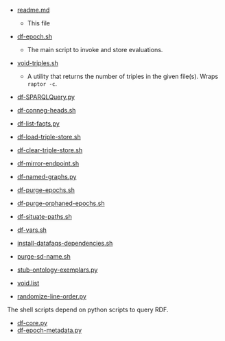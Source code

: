 * [readme.md](https://github.com/timrdf/DataFAQs/blob/master/bin/readme.md)
    * This file

* [df-epoch.sh](https://github.com/timrdf/DataFAQs/blob/master/bin/df-epoch.sh)
    * The main script to invoke and store evaluations.

* [void-triples.sh](https://github.com/timrdf/DataFAQs/blob/master/bin/void-triples.sh)
    * A utility that returns the number of triples in the given file(s). Wraps `raptor -c`.
  
 
* [df-SPARQLQuery.py](https://github.com/timrdf/DataFAQs/blob/master/bin/df-SPARQLQuery.py)

* [df-conneg-heads.sh](https://github.com/timrdf/DataFAQs/blob/master/bin/df-conneg-heads.sh)


* [df-list-faqts.py](https://github.com/timrdf/DataFAQs/blob/master/bin/df-list-faqts.py)

* [df-load-triple-store.sh](https://github.com/timrdf/DataFAQs/blob/master/bin/df-load-triple-store.sh)

* [df-clear-triple-store.sh](https://github.com/timrdf/DataFAQs/blob/master/bin/df-clear-triple-store.sh)

* [df-mirror-endpoint.sh](https://github.com/timrdf/DataFAQs/blob/master/bin/df-mirror-endpoint.sh)

* [df-named-graphs.py](https://github.com/timrdf/DataFAQs/blob/master/bin/df-named-graphs.py)

* [df-purge-epochs.sh](https://github.com/timrdf/DataFAQs/blob/master/bin/df-purge-epochs.sh)

* [df-purge-orphaned-epochs.sh](https://github.com/timrdf/DataFAQs/blob/master/bin/df-purge-orphaned-epochs.sh)

* [df-situate-paths.sh](https://github.com/timrdf/DataFAQs/blob/master/bin/df-situate-paths.sh)

* [df-vars.sh](https://github.com/timrdf/DataFAQs/blob/master/bin/df-vars.sh)

* [install-datafaqs-dependencies.sh](https://github.com/timrdf/DataFAQs/blob/master/bin/install-datafaqs-dependencies.sh)

* [purge-sd-name.sh](https://github.com/timrdf/DataFAQs/blob/master/bin/purge-sd-name.sh)

* [stub-ontology-exemplars.py](https://github.com/timrdf/DataFAQs/blob/master/bin/stub-ontology-exemplars.py)


* [void.list](https://github.com/timrdf/DataFAQs/blob/master/bin/void.list)

* [randomize-line-order.py](https://github.com/timrdf/DataFAQs/blob/master/bin/randomize-line-order.py)

The shell scripts depend on python scripts to query RDF.

* [df-core.py](https://github.com/timrdf/DataFAQs/blob/master/bin/df-core.py)
* [df-epoch-metadata.py](https://github.com/timrdf/DataFAQs/blob/master/bin/df-epoch-metadata.py)


